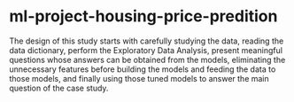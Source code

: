 # ml-project-housing-price-predition
The design of this study starts with carefully studying the data, reading the data dictionary, perform the Exploratory Data Analysis, present meaningful questions whose answers can be obtained from the models, eliminating the unnecessary features before building the models and feeding the data to those models, and finally using those tuned models to answer the main question of the case study.
